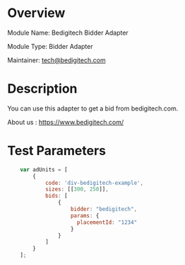 # Overview

Module Name: Bedigitech Bidder Adapter

Module Type: Bidder Adapter

Maintainer: tech@bedigitech.com

# Description

You can use this adapter to get a bid from bedigitech.com.

About us : https://www.bedigitech.com/


# Test Parameters
```javascript
    var adUnits = [
        {
            code: 'div-bedigitech-example',
            sizes: [[300, 250]],
            bids: [
                {
                    bidder: "bedigitech",
                    params: {
                      placementId: "1234"
                    }
                }
            ]
        }
    ];
```

